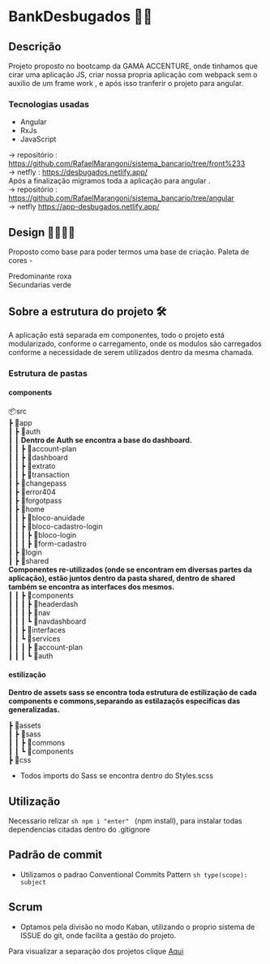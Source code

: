 # BankDesbugados 🚀🚀


## Descrição 

Projeto proposto no bootcamp da GAMA ACCENTURE, onde tinhamos que cirar uma aplicação JS, criar nossa propria aplicação com webpack sem o auxilio de um frame work , e após isso tranferir o projeto para angular. 

### Tecnologias usadas 

* Angular 
* RxJs
* JavaScript 

-> repositório :  https://github.com/RafaelMarangoni/sistema_bancario/tree/front%233 <br>
-> netfly :  https://desbugados.netlify.app/<br>
Após a finalização migramos toda a aplicação para angular .<Br> 
-> repositório : https://github.com/RafaelMarangoni/sistema_bancario/tree/angular<br>
-> netfly https://app-desbugados.netlify.app/<br>

## Design 👨‍🎨👩‍🎨

Proposto como base para poder termos uma base de criação. 
Paleta de cores -

Predominante roxa  
Secundarias verde


## Sobre a estrutura do projeto 🛠

A aplicação  está separada em componentes, todo o projeto está modularizado, conforme o carregamento, onde os modulos são carregados conforme a necessidade de serem utilizados dentro da mesma chamada. 

### Estrutura de pastas 

#### components 

📦src<br>
 ┣ 📂app<br>
 ┃ ┣ 📂auth <br>
 ┃ ┃ **Dentro de Auth se encontra a base do dashboard.**<br>
 ┃ ┃ ┣ 📂account-plan<br>
 ┃ ┃ ┣ 📂dashboard<br>
 ┃ ┃ ┣ 📂extrato<br>
 ┃ ┃ ┣ 📂transaction<br>
 ┃ ┣ 📂changepass<br>
 ┃ ┣ 📂error404<br>
 ┃ ┣ 📂forgotpass<br>
 ┃ ┣ 📂home<br>
 ┃ ┃ ┣ 📂bloco-anuidade<br>
 ┃ ┃ ┣ 📂bloco-cadastro-login<br>
 ┃ ┃ ┃ ┣ 📂bloco-login<br>
 ┃ ┃ ┃ ┣ 📂form-cadastro<br>
 ┃ ┣ 📂login<br>
 ┃ ┣ 📂shared<br>
        **Componentes re-utilizados (onde se encontram em diversas partes da aplicação), estão juntos dentro da pasta shared, dentro de shared também se encontra as interfaces dos mesmos.**<br>
 ┃ ┃ ┣ 📂components<br>
 ┃ ┃ ┃ ┣ 📂headerdash<br>
 ┃ ┃ ┃ ┣ 📂nav<br>
 ┃ ┃ ┃ ┗ 📂navdashboard<br>
 ┃ ┃ ┣ 📂interfaces<br>
 ┃ ┃ ┗ 📂services<br>
 ┃ ┃ ┃ ┣ 📂account-plan<br>
 ┃ ┃ ┃ ┗ 📂auth<br>

#### estilização 

**Dentro de assets sass se encontra toda estrutura de estilização de cada components e commons,separando as estilazaçõs especificas das generalizadas.**

 ┣ 📂assets<br>
 ┃ ┣ 📂sass<br>
 ┃ ┃ ┣ 📂commons<br>
 ┃ ┃ ┗ 📂components<br>
 ┣ 📂css<br>


* Todos imports do Sass se encontra dentro do Styles.scss 

## Utilização 

Necessario relizar ```sh npm i "enter" ``` (npm install), para instalar todas dependencias citadas dentro do .gitignore 

## Padrão de commit 

* Utilizamos o padrao Conventional Commits Pattern 
```sh type(scope): subject ```

## Scrum 

* Optamos pela divisão no modo Kaban, utilizando o proprio sistema de ISSUE do git, onde facilita a gestão do projeto. 

Para visualizar a separação dos projetos clique <a href="https://github.com/RafaelMarangoni/sistema_bancario/projects/4">Aqui</a>
</p>
